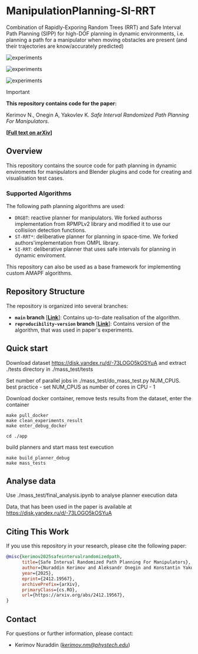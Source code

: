

# ManipulationPlanning-SI-RRT
Combination of Rapidly-Exporing Random Trees (RRT) and Safe Interval Path Planning (SIPP)  for high-DOF planning in dynamic environments, i.e. planning a path for a manipulator when moving obstacles are present (and their trajectories are know/accurately predicted) 

<!--Блок информации о репозитории в бейджах-->
<!-- ![Static Badge](https://img.shields.io/badge/OkulusDev-Oxygen-Oxygen)
![GitHub top language](https://img.shields.io/github/languages/top/OkulusDev/Oxygen)
![GitHub](https://img.shields.io/github/license/OkulusDev/Oxygen)
![GitHub Repo stars](https://img.shields.io/github/stars/OkulusDev/Oxygen)
![GitHub issues](https://img.shields.io/github/issues/OkulusDev/Oxygen)
 -->



![experiments](<supplementary material/output1.gif>)

![experiments](<supplementary material/output.gif>)

![experiments](<supplementary material/0001-1376.gif>)



> [!Important]  
> **This repository contains code for the paper:**
>
> Kerimov N., Onegin A, Yakovlev K. *Safe Interval Randomized Path Planning For Manipulators*.
>
> **[[Full text on arXiv](https://arxiv.org/abs/2412.19567)]**

## Overview

This repository contains the source code for path planning in dynamic enviroments for manipulators and Blender plugins and code for creating and visualisation test cases. 

### Supported Algorithms

The following path planning algorithms are used:

* `DRGBT`: reactive planner for manipulators. We forked authorss implementation from RPMPLv2 library and modified it to use our collisiion detection functions.
* `ST-RRT*`: deliberative planner for planning in space-time. We forked authors'implementation from OMPL library.
* `SI-RRT`: deliberative planner that uses safe intervals for planning in dynamic enviroment.

This repository can also be used as a base framework for implementing custom AMAPF algorithms.

## Repository Structure

The repository is organized into several branches:

* **`main` branch** [[**Link**](https://github.com/PathPlanning/ManipulationPlanning-SI-RRT/tree/main)]: Contains up-to-date realisation of the algorithm.
* **`reproducibility-version` branch** [[**Link**](https://github.com/PathPlanning/ManipulationPlanning-SI-RRT/tree/reproducibility-version)]: Contains version of the algorithm, that was used in paper's experiments.

## Quick start

Download dataset https://disk.yandex.ru/d/-73LOGO5kOSYuA and extract ./tests directory in ./mass_test/tests 

Set number of parallel jobs in ./mass_test/do_mass_test.py NUM_CPUS. best practice - set NUM_CPUS as number of cores in CPU - 1

Download docker container, remove tests results from the dataset, enter the container

```
make pull_docker
make clean_experiments_result
make enter_debug_docker
```

```
cd ./app
```

build planners and start mass test execution

```
make build_planner_debug
make mass_tests
```

## Analyse data

Use ./mass_test/final_analysis.ipynb to analyse planner execution data

Data, that has been used in the paper is available at https://disk.yandex.ru/d/-73LOGO5kOSYuA

<!-- ## Installation and Launch

### Main Requirements

To use the repository, install the following software and libraries:

* `coal`
* `Blender`
 
It is recomended to build *coal* from sources, using *-march=native -03* compiler flags  -->

<!-- 
### Installation

After all requirements was installed, you should clone this repo in separate folder and run installation process (tested on Linux and macOS):

To set up this repository, follow these steps (tested on Linux and macOS):

1. Clone the repository:

```bash
git clone git@github.com:PathPlanning/TP-SWAP.git tp-swap
```

2. Install the package:

```bash
cd tp-swap
pip install -e .
``` -->
<!-- 
### Launching Algorithms

To run and evaluate the algorithms, clone this reporitory into separate folder second time and switch to the `experiments` branch, which includes all necessary scripts and tools for conducting experiments.

```bash
cd ..
git clone git@github.com:PathPlanning/TP-SWAP.git tp-swap-exp
cd tp-swap-exp
git checkout experiments
```

Detailed instructions for running experiments, generating tasks, and processing results can be found in the README of the `experiments` branch.

 -->
## Citing This Work

If you use this repository in your research, please cite the following paper:

```bibtex
@misc{kerimov2025safeintervalrandomizedpath,
      title={Safe Interval Randomized Path Planning For Manipulators}, 
      author={Nuraddin Kerimov and Aleksandr Onegin and Konstantin Yakovlev},
      year={2025},
      eprint={2412.19567},
      archivePrefix={arXiv},
      primaryClass={cs.RO},
      url={https://arxiv.org/abs/2412.19567}, 
}
```

## Contact

For questions or further information, please contact:

* Kerimov Nuraddin (*kerimov.nm@phystech.edu*)



